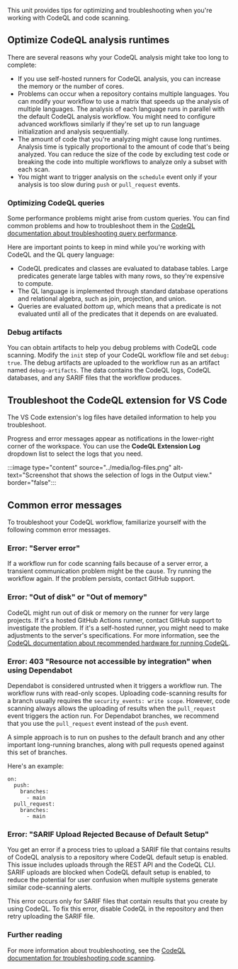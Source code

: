 This unit provides tips for optimizing and troubleshooting when you're working with CodeQL and code scanning.

## Optimize CodeQL analysis runtimes

There are several reasons why your CodeQL analysis might take too long to complete:

- If you use self-hosted runners for CodeQL analysis, you can increase the memory or the number of cores.
- Problems can occur when a repository contains multiple languages. You can modify your workflow to use a matrix that speeds up the analysis of multiple languages. The analysis of each language runs in parallel with the default CodeQL analysis workflow. You might need to configure advanced workflows similarly if they're set up to run language initialization and analysis sequentially.
- The amount of code that you're analyzing might cause long runtimes. Analysis time is typically proportional to the amount of code that's being analyzed. You can reduce the size of the code by excluding test code or breaking the code into multiple workflows to analyze only a subset with each scan.
- You might want to trigger analysis on the `schedule` event only if your analysis is too slow during `push` or `pull_request` events.

### Optimizing CodeQL queries

Some performance problems might arise from custom queries. You can find common problems and how to troubleshoot them in the [CodeQL documentation about troubleshooting query performance](https://codeql.github.com/docs/writing-codeql-queries/troubleshooting-query-performance/).

Here are important points to keep in mind while you're working with CodeQL and the QL query language:

- CodeQL predicates and classes are evaluated to database tables. Large predicates generate large tables with many rows, so they're expensive to compute.
- The QL language is implemented through standard database operations and relational algebra, such as join, projection, and union.
- Queries are evaluated *bottom up*, which means that a predicate is not evaluated until all of the predicates that it depends on are evaluated.

### Debug artifacts

You can obtain artifacts to help you debug problems with CodeQL code scanning. Modify the `init` step of your CodeQL workflow file and set `debug: true`. The debug artifacts are uploaded to the workflow run as an artifact named `debug-artifacts`. The data contains the CodeQL logs, CodeQL databases, and any SARIF files that the workflow produces.

## Troubleshoot the CodeQL extension for VS Code

The VS Code extension's log files have detailed information to help you troubleshoot.

Progress and error messages appear as notifications in the lower-right corner of the workspace. You can use the **CodeQL Extension Log** dropdown list to select the logs that you need.

:::image type="content" source="../media/log-files.png" alt-text="Screenshot that shows the selection of logs in the Output view." border="false":::

## Common error messages

To troubleshoot your CodeQL workflow, familiarize yourself with the following common error messages.

### Error: "Server error"

If a workflow run for code scanning fails because of a server error, a transient communication problem might be the cause. Try running the workflow again. If the problem persists, contact GitHub support.

### Error: "Out of disk" or "Out of memory"

CodeQL might run out of disk or memory on the runner for very large projects. If it's a hosted GitHub Actions runner, contact GitHub support to investigate the problem. If it's a self-hosted runner, you might need to make adjustments to the server's specifications. For more information, see the [CodeQL documentation about recommended hardware for running CodeQL](https://docs.github.com/en/code-security/code-scanning/creating-an-advanced-setup-for-code-scanning/recommended-hardware-resources-for-running-codeql).

### Error: 403 "Resource not accessible by integration" when using Dependabot

Dependabot is considered untrusted when it triggers a workflow run. The workflow runs with read-only scopes. Uploading code-scanning results for a branch usually requires the `security_events: write scope`. However, code scanning always allows the uploading of results when the `pull_request` event triggers the action run. For Dependabot branches, we recommend that you use the `pull_request` event instead of the `push` event.

A simple approach is to run on pushes to the default branch and any other important long-running branches, along with pull requests opened against this set of branches.

Here's an example:

>
```
on:
  push:
    branches:
      - main
  pull_request:
    branches:
      - main
```

### Error: "SARIF Upload Rejected Because of Default Setup"

You get an error if a process tries to upload a SARIF file that contains results of CodeQL analysis to a repository where CodeQL default setup is enabled. This issue includes uploads through the REST API and the CodeQL CLI. SARIF uploads are blocked when CodeQL default setup is enabled, to reduce the potential for user confusion when multiple systems generate similar code-scanning alerts.

This error occurs only for SARIF files that contain results that you create by using CodeQL. To fix this error, disable CodeQL in the repository and then retry uploading the SARIF file.

### Further reading

For more information about troubleshooting, see the [CodeQL documentation for troubleshooting code scanning](https://docs.github.com/en/code-security/code-scanning/troubleshooting-code-scanning).
